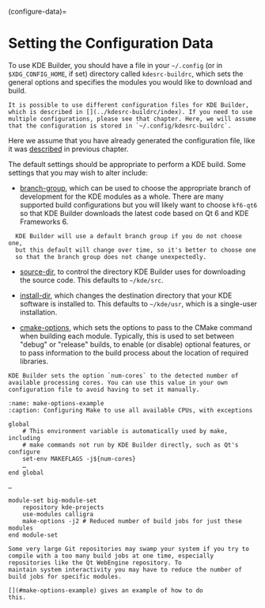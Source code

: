 (configure-data)=
# Setting the Configuration Data

To use KDE Builder, you should have a file in your `~/.config` (or in
`$XDG_CONFIG_HOME`, if set) directory called `kdesrc-buildrc`, which
sets the general options and specifies the modules you would like to
download and build.

```{note}
It is possible to use different configuration files for KDE Builder,
which is described in [](../kdesrc-buildrc/index). If you need to use
multiple configurations, please see that chapter. Here, we will assume
that the configuration is stored in `~/.config/kdesrc-buildrc`.
```

Here we assume that you have already generated the configuration file,
like it was [described](#generate-rcfile) in previous chapter.

The default settings should be appropriate to perform a KDE build. Some
settings that you may wish to alter include:


- [branch-group](#conf-branch-group), which can be used to choose the
  appropriate branch of development for the KDE modules as a whole.
  There are many supported build configurations but you will likely want
  to choose `kf6-qt6` so that KDE Builder downloads the latest code
  based on Qt 6 and KDE Frameworks 6.

```{tip}
  KDE Builder will use a default branch group if you do not choose one,
  but this default will change over time, so it's better to choose one
  so that the branch group does not change unexpectedly.
```

- [source-dir](#conf-source-dir), to control the directory KDE Builder
  uses for downloading the source code. This defaults to `~/kde/src`.

- [install-dir](#conf-install-dir), which changes the destination
  directory that your KDE software is installed to. This defaults to
  `~/kde/usr`, which is a single-user installation.

- [cmake-options](#conf-cmake-options), which sets the options to pass
  to the CMake command when building each module. Typically, this is used
  to set between "debug" or "release" builds, to enable (or disable)
  optional features, or to pass information to the build process about
  the location of required libraries.

```{tip}
KDE Builder sets the option `num-cores` to the detected number of
available processing cores. You can use this value in your own
configuration file to avoid having to set it manually.
```

```{code-block}
:name: make-options-example
:caption: Configuring Make to use all available CPUs, with exceptions

global
    # This environment variable is automatically used by make, including
    # make commands not run by KDE Builder directly, such as Qt's configure
    set-env MAKEFLAGS -j${num-cores}
    …
end global

…

module-set big-module-set
    repository kde-projects
    use-modules calligra
    make-options -j2 # Reduced number of build jobs for just these modules
end module-set
```

```{note}
Some very large Git repositories may swamp your system if you try to
compile with a too many build jobs at one time, especially
repositories like the Qt WebEngine repository. To
maintain system interactivity you may have to reduce the number of
build jobs for specific modules.

[](#make-options-example) gives an example of how to do
this.
```

